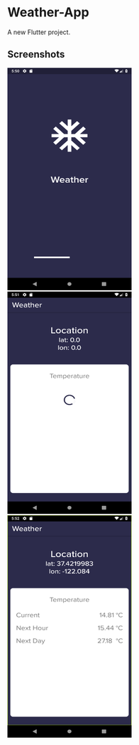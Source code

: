 # Weather-App

A new Flutter project.

## Screenshots

<img src="screenshot/Screenshot_1.png" width=280px height=500px>
<img src="screenshot/Screenshot_2.png" width=280px height=500px>
<img src="screenshot/Screenshot_3.png" width=280px height=500px>
